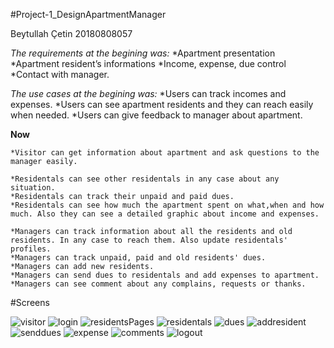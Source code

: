 #Project-1_DesignApartmentManager

Beytullah Çetin
20180808057

*The requirements at the begining was:*
    *Apartment presentation
    *Apartment resident’s informations
    *Income, expense, due control
    *Contact with manager.

*The use cases at the begining was:*
    *Users can track incomes and expenses.
    *Users can see apartment residents and they can reach easily when needed.
    *Users can give feedback to manager about apartment.

**Now**

    *Visitor can get information about apartment and ask questions to the manager easily.
    
    *Residentals can see other residentals in any case about any situation.
    *Residentals can track their unpaid and paid dues.
    *Residentals can see how much the apartment spent on what,when and how much. Also they can see a detailed graphic about income and expenses.
    
    *Managers can track information about all the residents and old residents. In any case to reach them. Also update residentals' profiles.
    *Managers can track unpaid, paid and old residents' dues.
    *Managers can add new residents.
    *Managers can send dues to residentals and add expenses to apartment.
    *Managers can see comment about any complains, requests or thanks.

#Screens

![visitor](https://github.com/BeytullahCetin/Project-1_DesignApartmentManager/blob/master/images/gifs/visitor.gif)
![login](https://github.com/BeytullahCetin/Project-1_DesignApartmentManager/tree/master/images/gifs/login.gif)
![residentsPages](https://github.com/BeytullahCetin/Project-1_DesignApartmentManager/tree/master/images/gifs/residental.gif)
![residentals](https://github.com/BeytullahCetin/Project-1_DesignApartmentManager/tree/master/images/gifs/residentals.gif)
![dues](https://github.com/BeytullahCetin/Project-1_DesignApartmentManager/tree/master/images/gifs/dues.gif)
![addresident](https://github.com/BeytullahCetin/Project-1_DesignApartmentManager/tree/master/images/gifs/addResident.gif)
![senddues](https://github.com/BeytullahCetin/Project-1_DesignApartmentManager/tree/master/images/gifs/senddues.gif)
![expense](https://github.com/BeytullahCetin/Project-1_DesignApartmentManager/tree/master/images/gifs/expense.gif)
![comments](https://github.com/BeytullahCetin/Project-1_DesignApartmentManager/tree/master/images/gifs/comments.gif)
![logout](https://github.com/BeytullahCetin/Project-1_DesignApartmentManager/tree/master/images/gifs/logout.gif)
